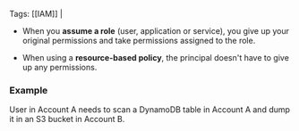 
Tags: [[IAM]] | 

- When you **assume a role** (user, application or service), you give up your original permissions and take permissions assigned to the role.

- When using a **resource-based policy**, the principal doesn't have to give up any permissions.


### Example
User in Account A needs to scan a DynamoDB table in Account A and dump it in an S3 bucket in Account B.

